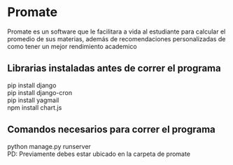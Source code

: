# Promate
Promate es un software que le facilitara a vida al estudiante para calcular el promedio de sus materias, además de recomendaciones personalizadas de como tener un mejor rendimiento academico

## Librarias instaladas antes de correr el programa
pip install django<br>
pip install django-cron <br>
pip install yagmail  <br>
npm install chart.js
## Comandos necesarios para correr el programa
python manage.py runserver<br>
PD: Previamente debes estar ubicado en la carpeta de promate 
  



